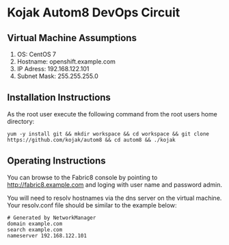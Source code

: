 Kojak Autom8 DevOps Circuit
===========================

Virtual Machine Assumptions
---------------------------

1. OS: CentOS 7
2. Hostname: openshift.example.com
3. IP Adress: 192.168.122.101
4. Subnet Mask: 255.255.255.0

Installation Instructions
-------------------------

As the root user execute the following command from the root users home directory:
```
yum -y install git && mkdir workspace && cd workspace && git clone https://github.com/kojak/autom8 && cd autom8 && ./kojak
```

Operating Instructions
----------------------

You can browse to the Fabric8 console by pointing to http://fabric8.example.com and loging with user name and password admin.

You will need to resolv hostnames via the dns server on the virtual machine.  Your resolv.conf file should be similar to the example below:
```
# Generated by NetworkManager
domain example.com
search example.com
nameserver 192.168.122.101
```
